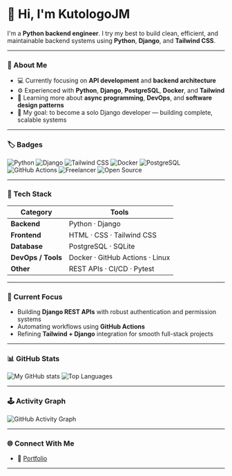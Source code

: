 

<!--
**KutologoJM/KutologoJM** is a ✨ _special_ ✨ repository because its `README.md` (this file) appears on your GitHub profile.

Here are some ideas to get you started:

- 🔭 I’m currently working on ...
- 🌱 I’m currently learning ...
- 👯 I’m looking to collaborate on ...
- 🤔 I’m looking for help with ...
- 💬 Ask me about ...
- 📫 How to reach me: ...
- 😄 Pronouns: ...
- ⚡ Fun fact: ...
-->
# 👋 Hi, I'm KutologoJM

I'm a **Python backend engineer**. 
I try my best to build clean, efficient, and maintainable backend systems using **Python**, **Django**, and **Tailwind CSS**.

---

### 🧠 About Me
- 💻 Currently focusing on **API development** and **backend architecture**
- ⚙️ Experienced with **Python**, **Django**, **PostgreSQL**, **Docker**, and **Tailwind**
- 🌱 Learning more about **async programming**, **DevOps**, and **software design patterns**
- 🧩 My goal: to become a solo Django developer — building complete, scalable systems

---

### 🏷️ Badges

![Python](https://img.shields.io/badge/Python-3776AB?style=for-the-badge&logo=python&logoColor=white)
![Django](https://img.shields.io/badge/Django-092E20?style=for-the-badge&logo=django&logoColor=white)
![Tailwind CSS](https://img.shields.io/badge/Tailwind_CSS-38B2AC?style=for-the-badge&logo=tailwind-css&logoColor=white)
![Docker](https://img.shields.io/badge/Docker-2496ED?style=for-the-badge&logo=docker&logoColor=white)
![PostgreSQL](https://img.shields.io/badge/PostgreSQL-336791?style=for-the-badge&logo=postgresql&logoColor=white)
![GitHub Actions](https://img.shields.io/badge/GitHub_Actions-2088FF?style=for-the-badge&logo=github-actions&logoColor=white)
![Freelancer](https://img.shields.io/badge/Freelancer-00A4FF?style=for-the-badge&logo=freelancer&logoColor=white)
![Open Source](https://img.shields.io/badge/Open%20Source-3DA639?style=for-the-badge&logo=open-source-initiative&logoColor=white)

---

### 🧰 Tech Stack
| Category | Tools |
|-----------|-------|
| **Backend** | Python · Django |
| **Frontend** | HTML · CSS · Tailwind CSS |
| **Database** | PostgreSQL · SQLite |
| **DevOps / Tools** | Docker · GitHub Actions · Linux |
| **Other** | REST APIs · CI/CD · Pytest |

---

### 🚀 Current Focus
- Building **Django REST APIs** with robust authentication and permission systems  
- Automating workflows using **GitHub Actions**  
- Refining **Tailwind + Django** integration for smooth full-stack projects  

---

### 📊 GitHub Stats

![My GitHub stats](https://github-readme-stats.vercel.app/api?username=KutologoJM&show_icons=true&theme=github_dark&hide_border=true)
![Top Languages](https://github-readme-stats.vercel.app/api/top-langs/?username=KutologoJM&layout=compact&theme=github_dark&hide_border=true)

---

### 🕹️ Activity Graph

![GitHub Activity Graph](https://github-readme-activity-graph.vercel.app/graph?username=KutologoJM&theme=github-dark&hide_border=true)

---

### 🌐 Connect With Me
- 💼 [Portfolio](https://kutologojm.github.io)

---

